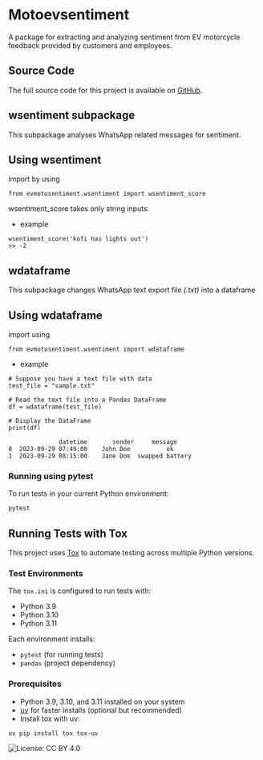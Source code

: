 # Motoevsentiment 
A package for extracting and analyzing sentiment from EV motorcycle feedback provided by customers and employees.

## Source Code
The full source code for this project is available on [GitHub](https://github.com/richardayikwei/sentiment_package).

## wsentiment subpackage
This subpackage analyses WhatsApp related messages for sentiment.

## Using wsentiment

import by using
```
from evmotosentiment.wsentiment import wsentiment_score
```
wsentiment_score takes only string inputs.

- example

```
wsentiment_score('kofi has lights out')
>> -2
```

## wdataframe
This subpackage changes WhatsApp text export file *(.txt)* into a dataframe

## Using wdataframe

import using
```
from evmotosentiment.wsentiment import wdataframe
```

- example
```
# Suppose you have a text file with data
test_file = "sample.txt"

# Read the text file into a Pandas DataFrame
df = wdataframe(test_file)

# Display the DataFrame
print(df)

              datetime       sender     message
0  2023-09-29 07:49:00    John Doe          ok
1  2023-09-29 08:15:00    Jane Doe  swapped battery
```

### Running using pytest
To run tests in your current Python environment:

```bash
pytest
```

## Running Tests with Tox

This project uses [Tox](https://tox.wiki/) to automate testing across multiple Python versions.

### Test Environments
The `tox.ini` is configured to run tests with:
- Python 3.9
- Python 3.10
- Python 3.11

Each environment installs:
- `pytest` (for running tests)
- `pandas` (project dependency)

### Prerequisites
- Python 3.9, 3.10, and 3.11 installed on your system
- [uv](https://github.com/astral-sh/uv) for faster installs (optional but recommended)
- Install tox with uv:
```bash
uv pip install tox tox-uv
```
![License: CC BY 4.0](https://img.shields.io/badge/License-CC%20BY%204.0-lightgrey.svg)